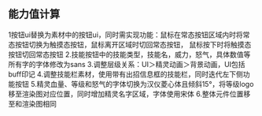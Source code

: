## 能力值计算

1按钮ui替换为素材中的按钮ui，同时需实现功能：鼠标在常态按钮区域内时将常态按钮切换为触摸态按钮，鼠标离开区域时切回常态按钮，
鼠标按下时将触摸态按钮切回常态按钮
2.技能按钮中的技能类型，技能名，威力，怒气，具体数值等所有字的字体修改为sans
3.调整层级关系：UI＞精灵动画＞背景动画，UI包括buff印记
4.调整技能栏素材，使用带有出招信息框的技能栏，同时迭代左下侧功能按钮
5.精灵血量、等级和怒气的字体切换为汉仪菱心体且倾斜15°，将等级logo移至渲染图对应位置，同时增加精灵名字区域，字体使用宋体
6.整体元件位置移至和渲染图相同

